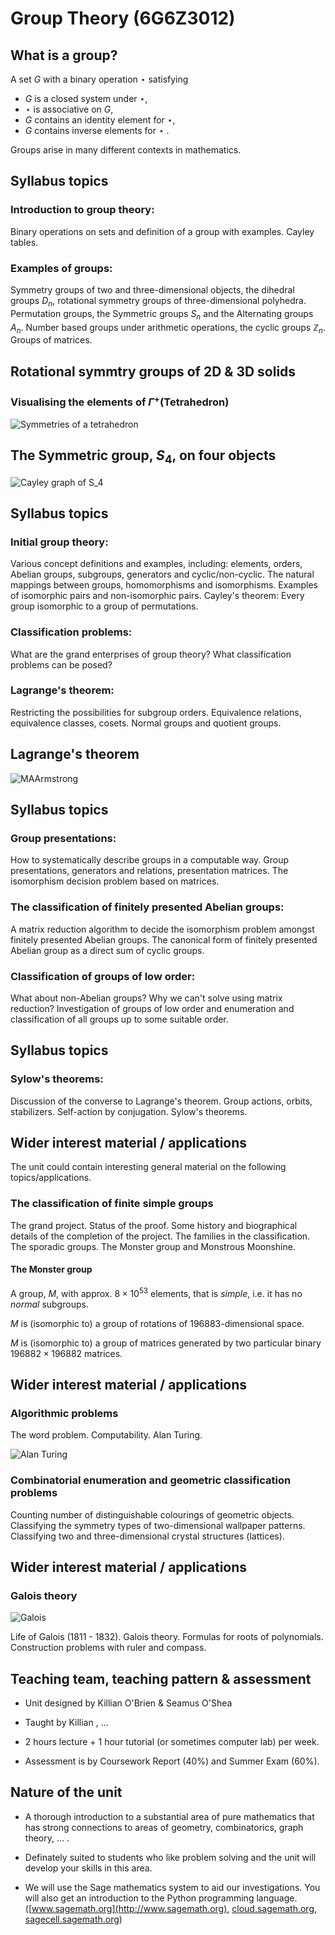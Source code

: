 # Group Theory (6G6Z3012)

## What is a group?

A set $G$ with a binary operation $\star$ satisfying

* $G$ is a closed system under $\star$,
* $\star$ is associative on $G$,
* $G$ contains an identity element for $\star$,
* $G$ contains inverse elements for $\star$ .

Groups arise in many different contexts in mathematics.

## Syllabus topics

### Introduction to group theory: 

Binary operations on sets and definition of a group with examples. Cayley tables.

### Examples of groups: 

Symmetry groups of two and three-dimensional objects, the dihedral groups $D_n$, rotational symmetry groups of three-dimensional polyhedra. Permutation groups, the Symmetric groups $S_n$ and the Alternating groups $A_n$. Number based groups under arithmetic operations, the cyclic groups $\mathbb{Z}_n$. Groups of matrices.

## Rotational symmtry groups of 2D & 3D solids

### Visualising the elements of $\Gamma^+(\text{Tetrahedron})$

![Symmetries of a tetrahedron](./tetrahedrons.png)

## The Symmetric group, $S_4$, on four objects

![Cayley graph of $S_4$](./S4_Cayley.png)

## Syllabus topics

### Initial group theory: 

Various concept definitions and examples, including: elements, orders, Abelian groups, subgroups, generators and cyclic/non-cyclic. The natural mappings between groups, homomorphisms and isomorphisms. Examples of isomorphic pairs and non-isomorphic pairs. Cayley's theorem: Every group isomorphic to a group of permutations.

### Classification problems: 

What are the grand enterprises of group theory? What classification problems can be posed?

### Lagrange's theorem: 

Restricting the possibilities for subgroup orders. Equivalence relations, equivalence classes, cosets. Normal groups and quotient groups.

## Lagrange's theorem

![MAArmstrong](./MAA.png)

## Syllabus topics

### Group presentations: 

How to systematically describe groups in a computable way. Group presentations, generators and relations, presentation matrices. The isomorphism decision problem based on matrices. 

### The classification of finitely presented Abelian groups: 

A matrix reduction algorithm to decide the isomorphism problem amongst finitely presented Abelian groups. The canonical form of finitely presented Abelian group as a direct sum of cyclic groups. 

### Classification of groups of low order: 

What about non-Abelian groups? Why we can't solve using matrix reduction? Investigation of groups of low order and enumeration and classification of all groups up to some suitable order.

## Syllabus topics

### Sylow's theorems: 

Discussion of the converse to Lagrange's theorem. Group actions, orbits, stabilizers. Self-action by conjugation. Sylow's theorems. 

## Wider interest material / applications

The unit could contain interesting general material on the following topics/applications.

### The classification of finite simple groups

The grand project. Status of the proof. Some history and biographical details of the completion of the project. The families in the classification. The sporadic groups. The Monster group and Monstrous Moonshine.

#### The Monster group

A group, $M$, with approx. $8 \times 10^{53}$ elements, that is *simple*, i.e. it has no *normal* subgroups.

$M$ is (isomorphic to) a group of rotations of 196883-dimensional space. 

$M$ is (isomorphic to) a group of matrices generated by two particular binary $196882 \times 196882$ matrices.

## Wider interest material / applications

### Algorithmic problems

The word problem. Computability. Alan Turing.

![Alan Turing](turing.jpg)

### Combinatorial enumeration and geometric classification problems

Counting number of distinguishable colourings of geometric objects. Classifying the symmetry types of two-dimensional wallpaper patterns. Classifying two and three-dimensional crystal structures (lattices). 

## Wider interest material / applications

### Galois theory

![Galois](./Galois.jpeg)

Life of Galois (1811 - 1832). Galois theory. Formulas for roots of polynomials. Construction problems with ruler and compass.


## Teaching team, teaching pattern & assessment

* Unit designed by Killian O'Brien & Seamus O'Shea

* Taught by Killian , ...

* 2 hours lecture + 1 hour tutorial (or sometimes computer lab) per week.

* Assessment is by Coursework Report (40%) and Summer Exam (60%).

## Nature of the unit

* A thorough introduction to a substantial area of pure mathematics that has strong connections to areas of geometry, combinatorics, graph theory, ... .

* Definately suited to students who like problem solving and the unit will develop your skills in this area.

* We will use the Sage mathematics system to aid our investigations. You will also get an introduction to the Python programming language.  ([www.sagemath.org](http://www.sagemath.org), [cloud.sagemath.org](https://cloud.sagemath.org), [sagecell.sagemath.org](https://sagecell.sagemath.org))



<div class="compute"><script type="text/x-sage">
G=DihedralGroup(12)
# G is the group of rotational and 
# reflectional symmetries of the 
# regular 12-sided polygon

for H in G.subgroups():
    print H.order()
</script></div>





